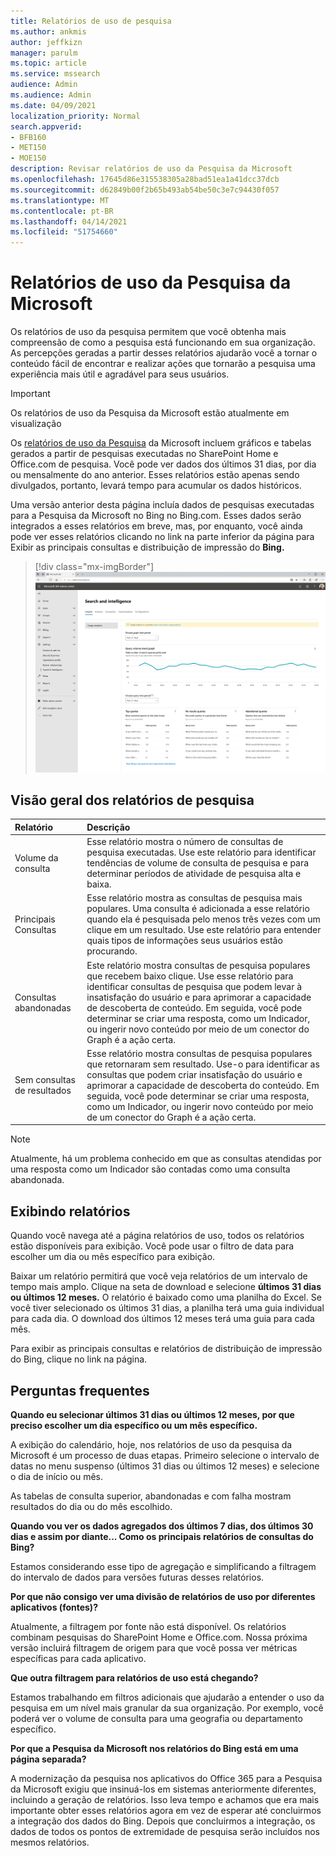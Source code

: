 ```yaml
---
title: Relatórios de uso de pesquisa
ms.author: ankmis
author: jeffkizn
manager: parulm
ms.topic: article
ms.service: mssearch
audience: Admin
ms.audience: Admin
ms.date: 04/09/2021
localization_priority: Normal
search.appverid:
- BFB160
- MET150
- MOE150
description: Revisar relatórios de uso da Pesquisa da Microsoft
ms.openlocfilehash: 17645d86e315538305a28bad51ea1a41dcc37dcb
ms.sourcegitcommit: d62849b00f2b65b493ab54be50c3e7c94430f057
ms.translationtype: MT
ms.contentlocale: pt-BR
ms.lasthandoff: 04/14/2021
ms.locfileid: "51754660"
---
```

# <a name="microsoft-search-usage-reports"></a>Relatórios de uso da Pesquisa da Microsoft

Os relatórios de uso da pesquisa permitem que você obtenha mais compreensão de como a pesquisa está funcionando em sua organização. As percepções geradas a [](./make-content-easy-to-find.md) partir desses relatórios ajudarão você a tornar o conteúdo fácil de encontrar e realizar ações que tornarão a pesquisa uma experiência mais útil e agradável para seus usuários.

> [!IMPORTANT]
> Os relatórios de uso da Pesquisa da Microsoft estão atualmente em visualização

Os [relatórios de uso da Pesquisa](https://admin.microsoft.com/Adminportal/Home?#/MicrosoftSearch/insights) da Microsoft incluem gráficos e tabelas gerados a partir de pesquisas executadas no SharePoint Home e Office.com de pesquisa. Você pode ver dados dos últimos 31 dias, por dia ou mensalmente do ano anterior. Esses relatórios estão apenas sendo divulgados, portanto, levará tempo para acumular os dados históricos.

Uma versão anterior desta página incluía dados de pesquisas executadas para a Pesquisa da Microsoft no Bing no Bing.com. Esses dados serão integrados a esses relatórios em breve, mas, por enquanto, você ainda pode ver esses relatórios clicando no link na parte inferior da página para Exibir as principais consultas e distribuição de impressão do **Bing.**

> [!div class="mx-imgBorder"]
> ![Painel de relatórios de uso de pesquisa](media/usage-reports/usage_reports_v2.png)

## <a name="overview-of-search-reports"></a>Visão geral dos relatórios de pesquisa

| Relatório | Descrição |
|:-----|:-----|
|Volume da consulta|Esse relatório mostra o número de consultas de pesquisa executadas. Use este relatório para identificar tendências de volume de consulta de pesquisa e para determinar períodos de atividade de pesquisa alta e baixa.|
|Principais Consultas|Esse relatório mostra as consultas de pesquisa mais populares. Uma consulta é adicionada a esse relatório quando ela é pesquisada pelo menos três vezes com um clique em um resultado. Use este relatório para entender quais tipos de informações seus usuários estão procurando.|
|Consultas abandonadas|Este relatório mostra consultas de pesquisa populares que recebem baixo clique. Use esse relatório para identificar consultas de pesquisa que podem levar à insatisfação do usuário e para aprimorar a capacidade de descoberta de conteúdo. Em seguida, você pode determinar se criar uma resposta, como um Indicador, ou ingerir novo conteúdo por meio de um conector do Graph é a ação certa.|
|Sem consultas de resultados|Esse relatório mostra consultas de pesquisa populares que retornaram sem resultado. Use-o para identificar as consultas que podem criar insatisfação do usuário e aprimorar a capacidade de descoberta do conteúdo. Em seguida, você pode determinar se criar uma resposta, como um Indicador, ou ingerir novo conteúdo por meio de um conector do Graph é a ação certa.|

>[!NOTE]
>Atualmente, há um problema conhecido em que as consultas atendidas por uma resposta como um Indicador são contadas como uma consulta abandonada.

## <a name="viewing-reports"></a>Exibindo relatórios

Quando você navega até a página relatórios de uso, todos os relatórios estão disponíveis para exibição. Você pode usar o filtro de data para escolher um dia ou mês específico para exibição.

Baixar um relatório permitirá que você veja relatórios de um intervalo de tempo mais amplo. Clique na seta de download e selecione **últimos 31 dias** **ou últimos 12 meses.** O relatório é baixado como uma planilha do Excel. Se você tiver selecionado os últimos 31 dias, a planilha terá uma guia individual para cada dia. O download dos últimos 12 meses terá uma guia para cada mês.

Para exibir as principais consultas e relatórios de distribuição de impressão do Bing, clique no link na página.

## <a name="frequently-asked-questions"></a>Perguntas frequentes

**Quando eu selecionar últimos 31 dias ou últimos 12 meses, por que preciso escolher um dia específico ou um mês específico.**

A exibição do calendário, hoje, nos relatórios de uso da pesquisa da Microsoft é um processo de duas etapas. Primeiro selecione o intervalo de datas no menu suspenso (últimos 31 dias ou últimos 12 meses) e selecione o dia de início ou mês.

As tabelas de consulta superior, abandonadas e com falha mostram resultados do dia ou do mês escolhido.

**Quando vou ver os dados agregados dos últimos 7 dias, dos últimos 30 dias e assim por diante... Como os principais relatórios de consultas do Bing?**

Estamos considerando esse tipo de agregação e simplificando a filtragem do intervalo de dados para versões futuras desses relatórios.

**Por que não consigo ver uma divisão de relatórios de uso por diferentes aplicativos (fontes)?**

Atualmente, a filtragem por fonte não está disponível. Os relatórios combinam pesquisas do SharePoint Home e Office.com. Nossa próxima versão incluirá filtragem de origem para que você possa ver métricas específicas para cada aplicativo.

**Que outra filtragem para relatórios de uso está chegando?**

Estamos trabalhando em filtros adicionais que ajudarão a entender o uso da pesquisa em um nível mais granular da sua organização. Por exemplo, você poderá ver o volume de consulta para uma geografia ou departamento específico.

**Por que a Pesquisa da Microsoft nos relatórios do Bing está em uma página separada?**

A modernização da pesquisa nos aplicativos do Office 365 para a Pesquisa da Microsoft exigiu que insinuá-los em sistemas anteriormente diferentes, incluindo a geração de relatórios. Isso leva tempo e achamos que era mais importante obter esses relatórios agora em vez de esperar até concluirmos a integração dos dados do Bing. Depois que concluirmos a integração, os dados de todos os pontos de extremidade de pesquisa serão incluídos nos mesmos relatórios.
